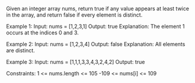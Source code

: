 Given an integer array nums, return true if any value appears at least twice in the array, and return false if every element is distinct. 

Example 1:
Input: nums = [1,2,3,1]
Output: true
Explanation:
The element 1 occurs at the indices 0 and 3.

Example 2:
Input: nums = [1,2,3,4]
Output: false
Explanation:
All elements are distinct.

Example 3:
Input: nums = [1,1,1,3,3,4,3,2,4,2]
Output: true

Constraints:
1 <= nums.length <= 105
-109 <= nums[i] <= 109
